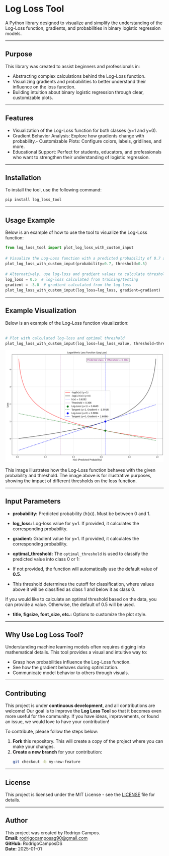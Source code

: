# **Log Loss Tool**

A Python library designed to visualize and simplify the understanding of the Log-Loss function, gradients, and probabilities in binary logistic regression models.

---

## **Purpose**

This library was created to assist beginners and professionals in:
- Abstracting complex calculations behind the Log-Loss function.
- Visualizing gradients and probabilities to better understand their influence on the loss function.
- Building intuition about binary logistic regression through clear, customizable plots.

---

## **Features**
- Visualization of the Log-Loss function for both classes (y=1 and y=0).
- Gradient Behavior Analysis: Explore how gradients change with probability.- Customizable Plots: Configure colors, labels, gridlines, and more.
- Educational Support: Perfect for students, educators, and professionals who want to strengthen their understanding of logistic regression.

---

## **Installation**

To install the tool, use the following command:

```bash
pip install log_loss_tool
```

---

## **Usage Example**

Below is an example of how to use the tool to visualize the Log-Loss function:

```python
from log_loss_tool import plot_log_loss_with_custom_input

# Visualize the Log-Loss function with a predicted probability of 0.7 and a threshold of 0.5
plot_log_loss_with_custom_input(probability=0.7, threshold=0.5)

# Alternatively, use log-loss and gradient values to calculate threshold automatically
log_loss = 0.5  # log-loss calculated from training/testing
gradient = -3.0  # gradient calculated from the log-loss
plot_log_loss_with_custom_input(log_loss=log_loss, gradient=gradient)

```

---

## **Example Visualization**

Below is an example of the Log-Loss function visualization:

```python

# Plot with calculated log-loss and optimal threshold
plot_log_loss_with_custom_input(log_loss=log_loss_value, threshold=threshold_otimo)

```

![Log-Loss Graph](log_loss_example.png)


This image illustrates how the Log-Loss function behaves with the given probability and threshold. The image above is for illustrative purposes, showing the impact of different thresholds on the loss function.

---

## **Input Parameters**
- **probability:** Predicted probability (h(x)). Must be between 0 and 1.
- **log_loss:** Log-loss value for y=1. If provided, it calculates the corresponding probability.
- **gradient:** Gradient value for y=1. If provided, it calculates the corresponding probability.
- **optimal_threshold:** The `optimal_threshold` is used to classify the predicted value into class 0 or 1:

- If not provided, the function will automatically use the default value of **0.5**.
- This threshold determines the cutoff for classification, where values above it will be classified as class 1 and below it as class 0.

If you would like to calculate an optimal threshold based on the data, you can provide a value. Otherwise, the default of 0.5 will be used.
- **title, figsize, font_size, etc.:** Options to customize the plot style.

---

## **Why Use Log Loss Tool?**

Understanding machine learning models often requires digging into mathematical details. This tool provides a visual and intuitive way to:
- Grasp how probabilities influence the Log-Loss function.
- See how the gradient behaves during optimization.
- Communicate model behavior to others through visuals.

---

## **Contributing**  

This project is under **continuous development**, and all contributions are welcome! Our goal is to improve the **Log Loss Tool** so that it becomes even more useful for the community. If you have ideas, improvements, or found an issue, we would love to have your contribution!  

To contribute, please follow the steps below:  

1. **Fork** this repository. This will create a copy of the project where you can make your changes.  
2. **Create a new branch** for your contribution:    
   ```bash
   git checkout -b my-new-feature  

---

## **License**

This project is licensed under the MIT License - see the [LICENSE](LICENSE) file for details.

---

## **Author**

This project was created by Rodrigo Campos.  
**Email:** rodrigocamposag90@gmail.com  
**GitHub:** RodrigoCamposDS  
**Date:** 2025-01-01  
